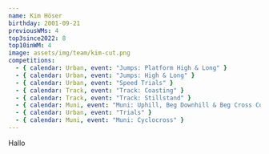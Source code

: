 ```yaml
---
name: Kim Höser
birthday: 2001-09-21
previousWMs: 4
top3since2022: 8
top10inWM: 4 
image: assets/img/team/kim-cut.png
competitions:
  - { calendar: Urban, event: "Jumps: Platform High & Long" }
  - { calendar: Urban, event: "Jumps: High & Long" }
  - { calendar: Urban, event: "Speed Trials" }
  - { calendar: Track, event: "Track: Coasting" }
  - { calendar: Track, event: "Track: Stillstand" }
  - { calendar: Muni, event: "Muni: Uphill, Beg Downhill & Beg Cross Country" }
  - { calendar: Urban, event: "Trials" }
  - { calendar: Muni, event: "Muni: Cyclocross" }
---
```


Hallo
